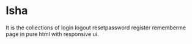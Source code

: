 # Isha
It is the collections of login logout resetpassword register rememberme page in pure html with responsive ui.

